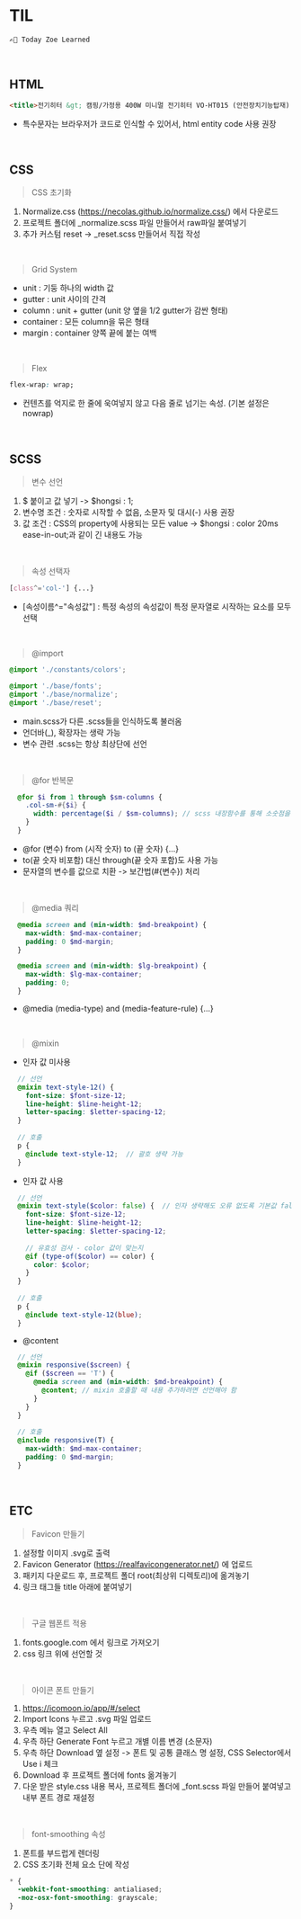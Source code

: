 # TIL
    ✍🏻 Today Zoe Learned

<br>

## HTML
```html
<title>전기히터 &gt; 캠핑/가정용 400W 미니멀 전기히터 VO-HT015 (안전장치기능탑재) | 내일의 집</title>
```
- 특수문자는 브라우저가 코드로 인식할 수 있어서, html entity code 사용 권장

<br>

## CSS
> CSS 초기화
1) Normalize.css (https://necolas.github.io/normalize.css/) 에서 다운로드
2) 프로젝트 폴더에 _normalize.scss 파일 만들어서 raw파일 붙여넣기
3) 추가 커스텀 reset -> _reset.scss 만들어서 직접 작성
<br>

> Grid System
- unit : 기둥 하나의 width 값
- gutter : unit 사이의 간격
- column : unit + gutter (unit 양 옆을 1/2 gutter가 감싼 형태)
- container : 모든 column을 묶은 형태
- margin : container 양쪽 끝에 붙는 여백
<br>

> Flex
```css
flex-wrap: wrap;
```
- 컨텐츠를 억지로 한 줄에 욱여넣지 않고 다음 줄로 넘기는 속성. (기본 설정은 nowrap)

<br>

## SCSS
> 변수 선언
1) $ 붙이고 값 넣기 -> $hongsi : 1;
2) 변수명 조건 : 숫자로 시작할 수 없음, 소문자 및 대시(-) 사용 권장
3) 값 조건 : CSS의 property에 사용되는 모든 value -> $hongsi : color 20ms ease-in-out;과 같이 긴 내용도 가능
<br>

> 속성 선택자
 ```css
[class^='col-'] {...}
```
- [속성이름^="속성값"] : 특정 속성의 속성값이 특정 문자열로 시작하는 요소를 모두 선택
<br>

> @import
```scss
@import './constants/colors';

@import './base/fonts';
@import './base/normalize';
@import './base/reset';
```
- main.scss가 다른 .scss들을 인식하도록 불러옴
- 언더바(_), 확장자는 생략 가능
- 변수 관련 .scss는 항상 최상단에 선언
<br>

> @for 반복문
```scss
  @for $i from 1 through $sm-columns {
    .col-sm-#{$i} {
      width: percentage($i / $sm-columns); // scss 내장함수를 통해 소숫점을 퍼센트로 변환
    }
  }
```
- @for (변수) from (시작 숫자) to (끝 숫자) {...}
- to(끝 숫자 비포함) 대신 through(끝 숫자 포함)도 사용 가능
- 문자열의 변수를 값으로 치환 -> 보간법(#{변수}) 처리
<br>

> @media 쿼리
```scss
  @media screen and (min-width: $md-breakpoint) {
    max-width: $md-max-container;
    padding: 0 $md-margin;
  }

  @media screen and (min-width: $lg-breakpoint) {
    max-width: $lg-max-container;
    padding: 0;
  }
```
- @media (media-type) and (media-feature-rule) {...}
<br>

> @mixin
- 인자 값 미사용
```scss
  // 선언
  @mixin text-style-12() {
    font-size: $font-size-12;
    line-height: $line-height-12;
    letter-spacing: $letter-spacing-12;
  }
  
  // 호출
  p {
    @include text-style-12;  // 괄호 생략 가능
  }
```
- 인자 값 사용
```scss
  // 선언
  @mixin text-style($color: false) {  // 인자 생략해도 오류 없도록 기본값 false 처리
    font-size: $font-size-12;
    line-height: $line-height-12;
    letter-spacing: $letter-spacing-12;
    
    // 유효성 검사 - color 값이 맞는지
    @if (type-of($color) == color) {
      color: $color;
    }
  }
  
  // 호출
  p {
    @include text-style-12(blue);
  }
```
- @content
```scss
  // 선언
  @mixin responsive($screen) {
    @if ($screen == 'T') {
      @media screen and (min-width: $md-breakpoint) {
        @content; // mixin 호출할 때 내용 추가하려면 선언해야 함
      }
    }
  }
    
  // 호출
  @include responsive(T) {
    max-width: $md-max-container;
    padding: 0 $md-margin;
  }
```

<br>

## ETC
> Favicon 만들기
1) 설정할 이미지 .svg로 출력
2) Favicon Generator (https://realfavicongenerator.net/) 에 업로드
3) 패키지 다운로드 후, 프로젝트 폴더 root(최상위 디렉토리)에 옮겨놓기
4) 링크 태그들 title 아래에 붙여넣기
<br>

> 구글 웹폰트 적용
1) fonts.google.com 에서 링크로 가져오기
2) css 링크 위에 선언할 것
<br>

> 아이콘 폰트 만들기
1) https://icomoon.io/app/#/select 
2) Import Icons 누르고 .svg 파일 업로드
3) 우측 메뉴 열고 Select All
4) 우측 하단 Generate Font 누르고 개별 이름 변경 (소문자)
5) 우측 하단 Download 옆 설정 -> 폰트 및 공통 클래스 명 설정, CSS Selector에서 Use i 체크
6) Download 후 프로젝트 폴더에 fonts 옮겨놓기
7) 다운 받은 style.css 내용 복사, 프로젝트 폴더에 _font.scss 파일 만들어 붙여넣고 내부 폰트 경로 재설정
<br>

> font-smoothing 속성
1) 폰트를 부드럽게 렌더링
2) CSS 초기화 전체 요소 단에 작성
```scss
* {
  -webkit-font-smoothing: antialiased;
  -moz-osx-font-smoothing: grayscale;
}
```
